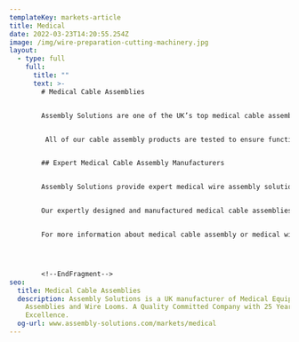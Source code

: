 ```yaml
---
templateKey: markets-article
title: Medical
date: 2022-03-23T14:20:55.254Z
image: /img/wire-preparation-cutting-machinery.jpg
layout:
  - type: full
    full:
      title: ""
      text: >-
        # Medical Cable Assemblies


        Assembly Solutions are one of the UK’s top medical cable assembly manufacturers and produce high quality and safe electrical harness and assembly products for the medical sector. We supply some of the best-known companies within the medical sector, like the NHS. 


         All of our cable assembly products are tested to ensure functionality, quality and safety standards are met before they are received by our customers. Our medical cable assemblies and wire preparation services provide versatile electrical solutions for a variety of different applications within the healthcare industry. 


        ## Expert Medical Cable Assembly Manufacturers 


        Assembly Solutions provide expert medical wire assembly solutions and products that are suitable for a variety of different medical applications and requirements. All of our medical wire assemblies and cable looms are quality assured and are safety tested to ensure each batch is suitable for installation and usage in a variety of medical equipment such as hospital beds, ventilation equipment and Covid testing apparatuses. 


        Our expertly designed and manufactured medical cable assemblies and wiring harnesses provide great quality and value for money. Our services supply the UK medical sector as well as international medical industries. 


        For more information about medical cable assembly or medical wire preparation services from Assembly Solutions, [contact our team today.](https://www.assembly-solutions.com/contact) Our specialists are on hand to assist you with choosing the right product for your electrical needs.




        <!--EndFragment-->
seo:
  title: Medical Cable Assemblies
  description: Assembly Solutions is a UK manufacturer of Medical Equipment Cable
    Assemblies and Wire Looms. A Quality Committed Company with 25 Years of
    Excellence.
  og-url: www.assembly-solutions.com/markets/medical
---
```


